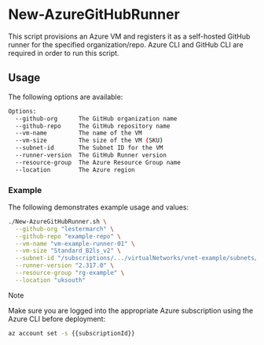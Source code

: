 # New-AzureGitHubRunner

This script provisions an Azure VM and registers it as a self-hosted GitHub runner for the specified organization/repo. Azure CLI and GitHub CLI are required in order to run this script.

## Usage

The following options are available:

```bash
Options:
  --github-org      The GitHub organization name
  --github-repo     The GitHub repository name
  --vm-name         The name of the VM
  --vm-size         The size of the VM (SKU)
  --subnet-id       The Subnet ID for the VM
  --runner-version  The GitHub Runner version
  --resource-group  The Azure Resource Group name
  --location        The Azure region
```

### Example

The following demonstrates example usage and values:

```bash
./New-AzureGitHubRunner.sh \
  --github-org "lestermarch" \
  --github-repo "example-repo" \
  --vm-name "vm-example-runner-01" \
  --vm-size "Standard_B2ls_v2" \
  --subnet-id "/subscriptions/.../virtualNetworks/vnet-example/subnets/ExampleSubnet" \
  --runner-version "2.317.0" \
  --resource-group "rg-example" \
  --location "uksouth"
```

> [!Note]
> Make sure you are logged into the appropriate Azure subscription using the Azure CLI before deployment:
>
> ```bash
> az account set -s {{subscriptionId}}
> ```
